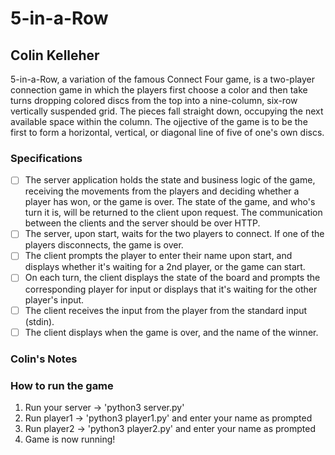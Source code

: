 # 5-in-a-Row
## Colin Kelleher
<p>5-in-a-Row, a variation of the famous Connect Four game, is a two-player connection game in which the players first choose a color and then take turns dropping colored discs from the top into a nine-column, six-row vertically suspended grid. The pieces fall straight down, occupying the next available space within the column. The ojjective of the game is to be the first to form a horizontal, vertical, or diagonal line of five of one's own discs.</p>

### Specifications
- [ ] The server application holds the state and business logic of the game, receiving the movements from the players and deciding whether a player has won, or the game is over. The state of the game, and who's turn it is, will be returned to the client upon request. The communication between the clients and the server should be over HTTP.
- [ ] The server, upon start, waits for the two players to connect. If one of the players disconnects, the game is over. 
- [ ] The client prompts the player to enter their name upon start, and displays whether it's waiting for a 2nd player, or the game can start.
- [ ] On each turn, the client displays the state of the board and prompts the corresponding player for input or displays that it's waiting for the other player's input.
- [ ] The client receives the input from the player from the standard input (stdin).
- [ ] The client displays when the game is over, and the name of the winner.

### Colin's Notes

### How to run the game

1. Run your server -> 'python3 server.py'
2. Run player1 -> 'python3 player1.py' and enter your name as prompted
3. Run player2 -> 'python3 player2.py' and enter your name as prompted
4. Game is now running!
